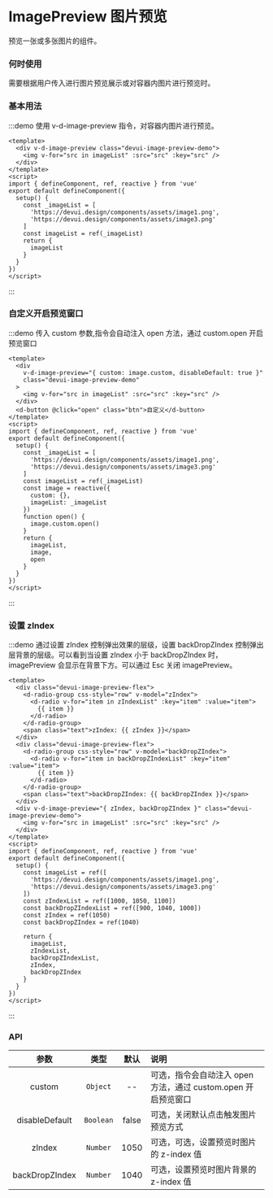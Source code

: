 # ImagePreview 图片预览

预览一张或多张图片的组件。

### 何时使用

需要根据用户传入进行图片预览展示或对容器内图片进行预览时。

### 基本用法

:::demo 使用 v-d-image-preview 指令，对容器内图片进行预览。

```vue
<template>
  <div v-d-image-preview class="devui-image-preview-demo">
    <img v-for="src in imageList" :src="src" :key="src" />
  </div>
</template>
<script>
import { defineComponent, ref, reactive } from 'vue'
export default defineComponent({
  setup() {
    const _imageList = [
      'https://devui.design/components/assets/image1.png',
      'https://devui.design/components/assets/image3.png'
    ]
    const imageList = ref(_imageList)
    return {
      imageList
    }
  }
})
</script>
```

:::

### 自定义开启预览窗口

:::demo 传入 custom 参数,指令会自动注入 open 方法，通过 custom.open 开启预览窗口

```vue
<template>
  <div
    v-d-image-preview="{ custom: image.custom, disableDefault: true }"
    class="devui-image-preview-demo"
  >
    <img v-for="src in imageList" :src="src" :key="src" />
  </div>
  <d-button @click="open" class="btn">自定义</d-button>
</template>
<script>
import { defineComponent, ref, reactive } from 'vue'
export default defineComponent({
  setup() {
    const _imageList = [
      'https://devui.design/components/assets/image1.png',
      'https://devui.design/components/assets/image3.png'
    ]
    const imageList = ref(_imageList)
    const image = reactive({
      custom: {},
      imageList: _imageList
    })
    function open() {
      image.custom.open()
    }
    return {
      imageList,
      image,
      open
    }
  }
})
</script>
```

:::

### 设置 zIndex

:::demo 通过设置 zIndex 控制弹出效果的层级，设置 backDropZIndex 控制弹出层背景的层级。可以看到当设置 zIndex 小于 backDropZIndex 时，imagePreview 会显示在背景下方。可以通过 Esc 关闭 imagePreview。

```vue
<template>
  <div class="devui-image-preview-flex">
    <d-radio-group css-style="row" v-model="zIndex">
      <d-radio v-for="item in zIndexList" :key="item" :value="item">
        {{ item }}
      </d-radio>
    </d-radio-group>
    <span class="text">zIndex: {{ zIndex }}</span>
  </div>
  <div class="devui-image-preview-flex">
    <d-radio-group css-style="row" v-model="backDropZIndex">
      <d-radio v-for="item in backDropZIndexList" :key="item" :value="item">
        {{ item }}
      </d-radio>
    </d-radio-group>
    <span class="text">backDropZIndex: {{ backDropZIndex }}</span>
  </div>
  <div v-d-image-preview="{ zIndex, backDropZIndex }" class="devui-image-preview-demo">
    <img v-for="src in imageList" :src="src" :key="src" />
  </div>
</template>
<script>
import { defineComponent, ref, reactive } from 'vue'
export default defineComponent({
  setup() {
    const imageList = ref([
      'https://devui.design/components/assets/image1.png',
      'https://devui.design/components/assets/image3.png'
    ])
    const zIndexList = ref([1000, 1050, 1100])
    const backDropZIndexList = ref([900, 1040, 1000])
    const zIndex = ref(1050)
    const backDropZIndex = ref(1040)

    return {
      imageList,
      zIndexList,
      backDropZIndexList,
      zIndex,
      backDropZIndex
    }
  }
})
</script>
```

:::

### API

|      参数      |   类型    | 默认  | 说明                                                          |
| :------------: | :-------: | :---: | :------------------------------------------------------------ |
|     custom     | `Object`  |  --   | 可选，指令会自动注入 open 方法，通过 custom.open 开启预览窗口 |
| disableDefault | `Boolean` | false | 可选，关闭默认点击触发图片预览方式                            |
|     zIndex     | `Number`  | 1050  | 可选，可选，设置预览时图片的 z-index 值                       |
| backDropZIndex | `Number`  | 1040  | 可选，设置预览时图片背景的 z-index 值                         |

<style lang="scss">
.devui-image-preview-demo {
  display: flex;
  flex-wrap: wrap;
  img {
    cursor: pointer;
    margin-bottom: 10px;
  }
  .btn {
    margin: 10px;
  }
}
.devui-image-preview-flex {
  display: flex;
  align-items: center;
  .text {
    margin-left: 20px;
  }
}
</style>
